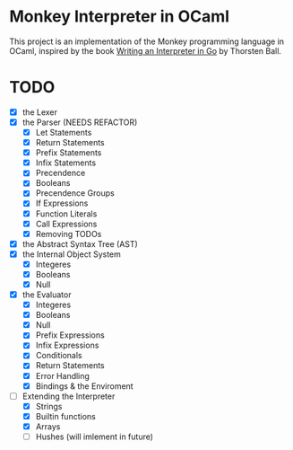 # Monkey Interpreter in OCaml

This project is an implementation of the Monkey programming language in OCaml, inspired by the book [Writing an Interpreter in Go](https://interpreterbook.com/) by Thorsten Ball.

# TODO
- [x] the Lexer
- [x] the Parser (NEEDS REFACTOR)
    - [x] Let Statements
    - [x] Return Statements
    - [x] Prefix Statements
    - [x] Infix Statements
    - [x] Precendence
    - [x] Booleans
    - [x] Precendence Groups
    - [x] If Expressions
    - [x] Function Literals
    - [x] Call Expressions
    - [x] Removing TODOs
- [x] the Abstract Syntax Tree (AST)
- [x] the Internal Object System
    - [x] Integeres
    - [x] Booleans
    - [x] Null
- [x] the Evaluator 
    - [x] Integeres
    - [x] Booleans
    - [x] Null
    - [x] Prefix Expressions
    - [x] Infix Expressions
    - [x] Conditionals
    - [x] Return Statements
    - [x] Error Handling
    - [x] Bindings & the Enviroment
- [ ] Extending the Interpreter
    - [x] Strings 
    - [x] Builtin functions 
    - [x] Arrays
    - [ ] Hushes (will imlement in future)
